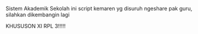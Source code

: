 Sistem Akademik Sekolah
ini script kemaren yg disuruh ngeshare pak guru, silahkan dikembangin lagi


KHUSUSON XI RPL 3!!!!!


